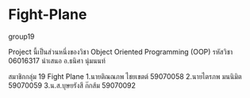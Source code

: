 # Fight-Plane
group19

Project นี้เป็นส่วนหนึ่งของวิชา Object Oriented Programming (OOP) รหัสวิชา 06016317
นำเสนอ อ.ธนิศา นุ่มนนท์

สมาชิกกลุ่ม 19 Fight Plane
1.นายติณณภพ ไชยเขตต์ 59070058
2.นายไตรภพ มนนิมิต 59070059
3.น.ส.บุษยรังสี ก๊กส้ม 59070092
